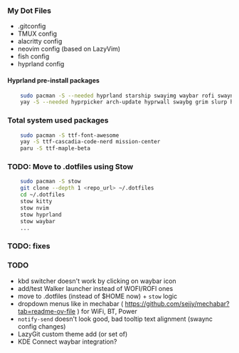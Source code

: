 ### My Dot Files

- .gitconfig
- TMUX config
- alacritty config
- neovim config (based on LazyVim)
- fish config
- hyprland config

#### Hyprland pre-install packages

```bash
    sudo pacman -S --needed hyprland starship swayimg waybar rofi swaync obs-studio jq wl-clipboard libnotify nitrogen copyq
    yay -S --needed hyprpicker arch-update hyprwall swaybg grim slurp hyprlock hyprpicker scrot xclip hyprshot brightnessctl hyprpolkitagent hyprsunset hyprsysteminfo hypridle hyprswitch
```

### Total system used packages

```bash
    sudo pacman -S ttf-font-awesome
    yay -S ttf-cascadia-code-nerd mission-center
    paru -S ttf-maple-beta

```

### TODO: Move to .dotfiles using Stow

```bash
    sudo pacman -S stow
    git clone --depth 1 <repo_url> ~/.dotfiles
    cd ~/.dotfiles
    stow kitty
    stow nvim
    stow hyprland
    stow waybar
    ...
```

### TODO: fixes

### TODO

- kbd switcher doesn't work by clicking on waybar icon
- add/test Walker launcher instead of WOFI/ROFI ones
- move to .dotfiles (instead of $HOME now) + `stow` logic
- dropdown menus like in mechabar ( <https://github.com/sejjy/mechabar?tab=readme-ov-file> ) for WiFi, BT, Power
- `notify-send` doesn't look good, bad tooltip text alignment (swaync config changes)
- LazyGit custom theme add (or set of)
- KDE Connect waybar integration?
